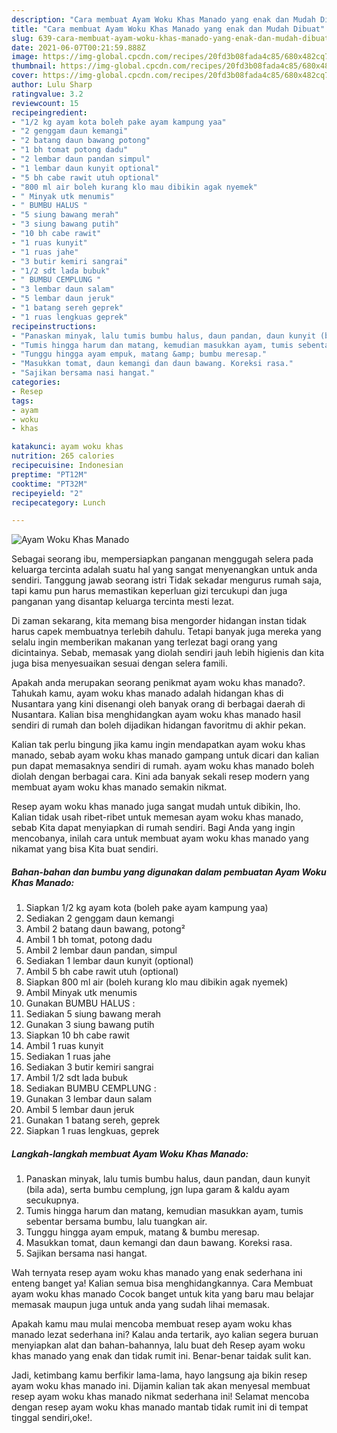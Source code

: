 ```yaml
---
description: "Cara membuat Ayam Woku Khas Manado yang enak dan Mudah Dibuat"
title: "Cara membuat Ayam Woku Khas Manado yang enak dan Mudah Dibuat"
slug: 639-cara-membuat-ayam-woku-khas-manado-yang-enak-dan-mudah-dibuat
date: 2021-06-07T00:21:59.888Z
image: https://img-global.cpcdn.com/recipes/20fd3b08fada4c85/680x482cq70/ayam-woku-khas-manado-foto-resep-utama.jpg
thumbnail: https://img-global.cpcdn.com/recipes/20fd3b08fada4c85/680x482cq70/ayam-woku-khas-manado-foto-resep-utama.jpg
cover: https://img-global.cpcdn.com/recipes/20fd3b08fada4c85/680x482cq70/ayam-woku-khas-manado-foto-resep-utama.jpg
author: Lulu Sharp
ratingvalue: 3.2
reviewcount: 15
recipeingredient:
- "1/2 kg ayam kota boleh pake ayam kampung yaa"
- "2 genggam daun kemangi"
- "2 batang daun bawang potong"
- "1 bh tomat potong dadu"
- "2 lembar daun pandan simpul"
- "1 lembar daun kunyit optional"
- "5 bh cabe rawit utuh optional"
- "800 ml air boleh kurang klo mau dibikin agak nyemek"
- " Minyak utk menumis"
- " BUMBU HALUS "
- "5 siung bawang merah"
- "3 siung bawang putih"
- "10 bh cabe rawit"
- "1 ruas kunyit"
- "1 ruas jahe"
- "3 butir kemiri sangrai"
- "1/2 sdt lada bubuk"
- " BUMBU CEMPLUNG "
- "3 lembar daun salam"
- "5 lembar daun jeruk"
- "1 batang sereh geprek"
- "1 ruas lengkuas geprek"
recipeinstructions:
- "Panaskan minyak, lalu tumis bumbu halus, daun pandan, daun kunyit (bila ada), serta bumbu cemplung, jgn lupa garam &amp; kaldu ayam secukupnya."
- "Tumis hingga harum dan matang, kemudian masukkan ayam, tumis sebentar bersama bumbu, lalu tuangkan air."
- "Tunggu hingga ayam empuk, matang &amp; bumbu meresap."
- "Masukkan tomat, daun kemangi dan daun bawang. Koreksi rasa."
- "Sajikan bersama nasi hangat."
categories:
- Resep
tags:
- ayam
- woku
- khas

katakunci: ayam woku khas 
nutrition: 265 calories
recipecuisine: Indonesian
preptime: "PT12M"
cooktime: "PT32M"
recipeyield: "2"
recipecategory: Lunch

---
```



![Ayam Woku Khas Manado](https://img-global.cpcdn.com/recipes/20fd3b08fada4c85/680x482cq70/ayam-woku-khas-manado-foto-resep-utama.jpg)

Sebagai seorang ibu, mempersiapkan panganan menggugah selera pada keluarga tercinta adalah suatu hal yang sangat menyenangkan untuk anda sendiri. Tanggung jawab seorang istri Tidak sekadar mengurus rumah saja, tapi kamu pun harus memastikan keperluan gizi tercukupi dan juga panganan yang disantap keluarga tercinta mesti lezat.

Di zaman  sekarang, kita memang bisa mengorder hidangan instan tidak harus capek membuatnya terlebih dahulu. Tetapi banyak juga mereka yang selalu ingin memberikan makanan yang terlezat bagi orang yang dicintainya. Sebab, memasak yang diolah sendiri jauh lebih higienis dan kita juga bisa menyesuaikan sesuai dengan selera famili. 



Apakah anda merupakan seorang penikmat ayam woku khas manado?. Tahukah kamu, ayam woku khas manado adalah hidangan khas di Nusantara yang kini disenangi oleh banyak orang di berbagai daerah di Nusantara. Kalian bisa menghidangkan ayam woku khas manado hasil sendiri di rumah dan boleh dijadikan hidangan favoritmu di akhir pekan.

Kalian tak perlu bingung jika kamu ingin mendapatkan ayam woku khas manado, sebab ayam woku khas manado gampang untuk dicari dan kalian pun dapat memasaknya sendiri di rumah. ayam woku khas manado boleh diolah dengan berbagai cara. Kini ada banyak sekali resep modern yang membuat ayam woku khas manado semakin nikmat.

Resep ayam woku khas manado juga sangat mudah untuk dibikin, lho. Kalian tidak usah ribet-ribet untuk memesan ayam woku khas manado, sebab Kita dapat menyiapkan di rumah sendiri. Bagi Anda yang ingin mencobanya, inilah cara untuk membuat ayam woku khas manado yang nikamat yang bisa Kita buat sendiri.

<!--inarticleads1-->

##### Bahan-bahan dan bumbu yang digunakan dalam pembuatan Ayam Woku Khas Manado:

1. Siapkan 1/2 kg ayam kota (boleh pake ayam kampung yaa)
1. Sediakan 2 genggam daun kemangi
1. Ambil 2 batang daun bawang, potong²
1. Ambil 1 bh tomat, potong dadu
1. Ambil 2 lembar daun pandan, simpul
1. Sediakan 1 lembar daun kunyit (optional)
1. Ambil 5 bh cabe rawit utuh (optional)
1. Siapkan 800 ml air (boleh kurang klo mau dibikin agak nyemek)
1. Ambil  Minyak utk menumis
1. Gunakan  BUMBU HALUS :
1. Sediakan 5 siung bawang merah
1. Gunakan 3 siung bawang putih
1. Siapkan 10 bh cabe rawit
1. Ambil 1 ruas kunyit
1. Sediakan 1 ruas jahe
1. Sediakan 3 butir kemiri sangrai
1. Ambil 1/2 sdt lada bubuk
1. Sediakan  BUMBU CEMPLUNG :
1. Gunakan 3 lembar daun salam
1. Ambil 5 lembar daun jeruk
1. Gunakan 1 batang sereh, geprek
1. Siapkan 1 ruas lengkuas, geprek




<!--inarticleads2-->

##### Langkah-langkah membuat Ayam Woku Khas Manado:

1. Panaskan minyak, lalu tumis bumbu halus, daun pandan, daun kunyit (bila ada), serta bumbu cemplung, jgn lupa garam &amp; kaldu ayam secukupnya.
1. Tumis hingga harum dan matang, kemudian masukkan ayam, tumis sebentar bersama bumbu, lalu tuangkan air.
1. Tunggu hingga ayam empuk, matang &amp; bumbu meresap.
1. Masukkan tomat, daun kemangi dan daun bawang. Koreksi rasa.
1. Sajikan bersama nasi hangat.




Wah ternyata resep ayam woku khas manado yang enak sederhana ini enteng banget ya! Kalian semua bisa menghidangkannya. Cara Membuat ayam woku khas manado Cocok banget untuk kita yang baru mau belajar memasak maupun juga untuk anda yang sudah lihai memasak.

Apakah kamu mau mulai mencoba membuat resep ayam woku khas manado lezat sederhana ini? Kalau anda tertarik, ayo kalian segera buruan menyiapkan alat dan bahan-bahannya, lalu buat deh Resep ayam woku khas manado yang enak dan tidak rumit ini. Benar-benar taidak sulit kan. 

Jadi, ketimbang kamu berfikir lama-lama, hayo langsung aja bikin resep ayam woku khas manado ini. Dijamin kalian tak akan menyesal membuat resep ayam woku khas manado nikmat sederhana ini! Selamat mencoba dengan resep ayam woku khas manado mantab tidak rumit ini di tempat tinggal sendiri,oke!.

